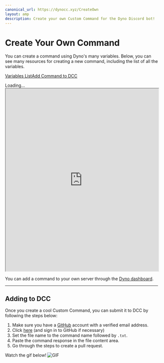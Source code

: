 ```yaml
---
canonical_url: https://dynocc.xyz/CreateOwn
layout: amp
description: Create your own Custom Command for the Dyno Discord bot!
---
```


# Create Your Own Command
You can create a command using Dyno's many variables. Below, you can see many resources for creating a new command, including the list of all the variables.

<a href="/variables" class="dcc-button">Variables List</a><span class="divider"></span><a href="#adding-to-dcc" class="dcc-button">Add Command to DCC</a>

<amp-iframe class="rounded" height="600" sandbox="allow-scripts allow-same-origin" src="https://widgetbot.io/channels/333058206198661132/333130753296564227"><span placeholder>Loading...</span><noscript><iframe class="rounded" height="600" width="100%" src="https://widgetbot.io/channels/333058206198661132/333130753296564227">Looks like your browser does not support iframes.</iframe></noscript></amp-iframe>

You can add a command to your own server through the [Dyno dashboard](https://dynobot.net).

---

## Adding to DCC
Once you create a cool Custom Command, you can submit it to DCC by following the steps below:
1. Make sure you have a [GitHub](https://github.com) account with a verified email address.
2. Click [here](https://github.com/DynoCC/Dyno-Custom-Commands/new/master) (and sign in to GitHub if necessary)
3. Set the file name to the command name followed by `.txt`.
4. Paste the command response in the file content area.
5. Go through the steps to create a pull request.

Watch the gif below!
<amp-img src="https://magic.school-b.us/463828651016978442.gif" width="940" height="600.17" alt="GIF"><noscript>![GIF](https://magic.school-b.us/463828651016978442.gif)</noscript></amp-img>
